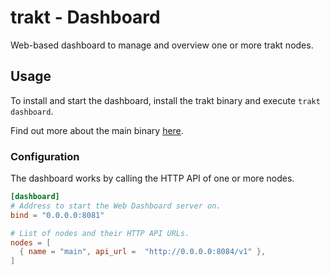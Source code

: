 # trakt - Dashboard

Web-based dashboard to manage and overview one or more trakt nodes.

## Usage

To install and start the dashboard, install the trakt binary and execute `trakt dashboard`.

Find out more about the main binary [here](../README.md).

### Configuration

The dashboard works by calling the HTTP API of one or more nodes.

```toml
[dashboard]
# Address to start the Web Dashboard server on.
bind = "0.0.0.0:8081"

# List of nodes and their HTTP API URLs.
nodes = [
  { name = "main", api_url =  "http://0.0.0.0:8084/v1" },
]
```

